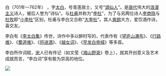 白（701年—762年） ，字[太白](https://baike.so.com/doc/5544694-7792241.html)，号青莲居士，又号“[谪仙人](https://baike.so.com/doc/7882629-8156724.html)”。是[唐代](https://baike.so.com/doc/5539507-5755660.html)伟大的[浪漫主义](https://baike.so.com/doc/3016063-3180432.html)诗人，被后人誉为“诗仙”。与[杜甫](https://baike.so.com/doc/5343102-5578545.html)并称为“[李杜](https://baike.so.com/doc/5414374-10424109.html)”，为了与另两位诗人[李商隐](https://baike.so.com/doc/5352670-5588128.html)与[杜牧](https://baike.so.com/doc/5350408-5585864.html)即“[小李杜](https://baike.so.com/doc/5635617-5848244.html)”区别，杜甫与李白又合称“[大李杜](https://baike.so.com/doc/6687260-6901163.html)”。其人[爽朗](https://baike.so.com/doc/6944275-7166638.html)大方，爱饮酒作诗，喜交友。

李白有《[李太白集](https://baike.so.com/doc/6076311-6289391.html)》传世，诗作中多以醉时写的，代表作有《[望庐山瀑布](https://baike.so.com/doc/5374368-5610394.html)》、《[行路难](https://baike.so.com/doc/5351247-5586704.html)》、《[蜀道难](https://baike.so.com/doc/5352805-5588263.html)》、《[将进酒](https://baike.so.com/doc/3212500-3385480.html)》、《[越女词](https://baike.so.com/doc/133013-140509.html)》、《[早发白帝城](https://baike.so.com/doc/982250-1038357.html)》等多首。

李白所作词赋，[宋](https://baike.so.com/doc/5332540-7597510.html)人已有传记（如文莹《[湘山野录](https://baike.so.com/doc/5911286-6124194.html)》卷上），就其开创意义及艺术成就而言，“李白词”享有极为崇高的地位。

![](https://so1.360tres.com/t017f083e54d2715291.jpg)